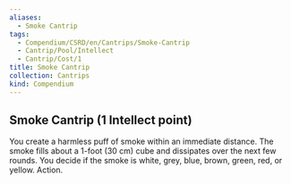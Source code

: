 ```yaml
---
aliases:
  - Smoke Cantrip
tags:
  - Compendium/CSRD/en/Cantrips/Smoke-Cantrip
  - Cantrip/Pool/Intellect
  - Cantrip/Cost/1
title: Smoke Cantrip
collection: Cantrips
kind: Compendium
---
```

## Smoke Cantrip  (1 Intellect point)
You create a harmless puff of smoke within an immediate distance. The smoke fills about a 1-foot (30 cm) cube and dissipates over the next few rounds. You decide if the smoke is white, grey, blue, brown, green, red, or yellow. Action. 
